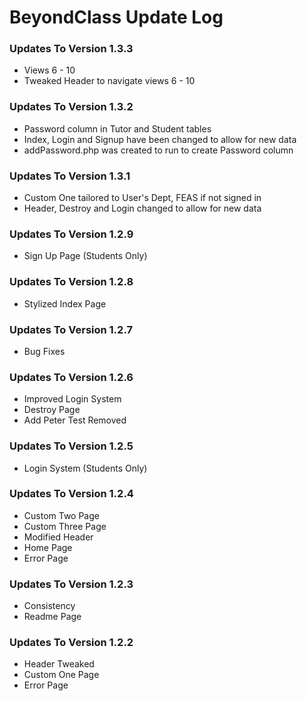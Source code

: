 # BeyondClass Update Log
### Updates To Version 1.3.3
* Views 6 - 10
* Tweaked Header to navigate views 6 - 10

### Updates To Version 1.3.2
* Password column in Tutor and Student tables
* Index, Login and Signup have been changed to allow for new data
* addPassword.php was created to run to create Password column

### Updates To Version 1.3.1
* Custom One tailored to User's Dept, FEAS if not signed in
* Header, Destroy and Login changed to allow for new data

### Updates To Version 1.2.9
* Sign Up Page (Students Only)

### Updates To Version 1.2.8
* Stylized Index Page

### Updates To Version 1.2.7
* Bug Fixes

### Updates To Version 1.2.6
* Improved Login System
* Destroy Page
* Add Peter Test Removed

### Updates To Version 1.2.5
* Login System (Students Only)

### Updates To Version 1.2.4
* Custom Two Page
* Custom Three Page
* Modified Header
* Home Page
* Error Page

### Updates To Version 1.2.3
* Consistency
* Readme Page

### Updates To Version 1.2.2

* Header Tweaked
* Custom One Page
* Error Page